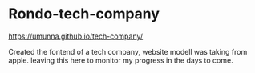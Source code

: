 # Rondo-tech-company
https://umunna.github.io/tech-company/


Created the fontend of a tech company, website modell was taking from apple.
leaving this here to monitor my progress in the days to come.
